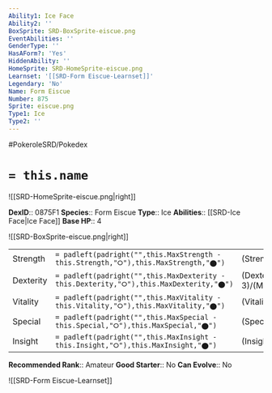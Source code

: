 ```yaml
---
Ability1: Ice Face
Ability2: ''
BoxSprite: SRD-BoxSprite-eiscue.png
EventAbilities: ''
GenderType: ''
HasAForm?: 'Yes'
HiddenAbility: ''
HomeSprite: SRD-HomeSprite-eiscue.png
Learnset: '[[SRD-Form Eiscue-Learnset]]'
Legendary: 'No'
Name: Form Eiscue
Number: 875
Sprite: eiscue.png
Type1: Ice
Type2: ''
---
```


#PokeroleSRD/Pokedex

# `= this.name`

![[SRD-HomeSprite-eiscue.png|right]]

**DexID**:: 0875F1
**Species**:: Form Eiscue
**Type**:: Ice
**Abilities**:: [[SRD-Ice Face|Ice Face]]
**Base HP**:: 4

![[SRD-BoxSprite-eiscue.png|right]]

|           |                                                                                        |                                          |
| --------- | -------------------------------------------------------------------------------------- | ---------------------------------------- |
| Strength  | `= padleft(padright("",this.MaxStrength - this.Strength,"⭘"),this.MaxStrength,"⬤")`    | (Strength::2)/(MaxStrength::5)   |
| Dexterity | `= padleft(padright("",this.MaxDexterity - this.Dexterity,"⭘"),this.MaxDexterity,"⬤")` | (Dexterity:: 3)/(MaxDexterity::7) |
| Vitality  | `= padleft(padright("",this.MaxVitality - this.Vitality,"⭘"),this.MaxVitality,"⬤")`    | (Vitality::2)/(MaxVitality::5)   |
| Special   | `= padleft(padright("",this.MaxSpecial - this.Special,"⭘"),this.MaxSpecial,"⬤")`       | (Special::2)/(MaxSpecial::4)     |
| Insight   | `= padleft(padright("",this.MaxInsight - this.Insight,"⭘"),this.MaxInsight,"⬤")`       | (Insight::2)/(MaxInsight::4)     |

**Recommended Rank**:: Amateur
**Good Starter**:: No
**Can Evolve**:: No

![[SRD-Form Eiscue-Learnset]]